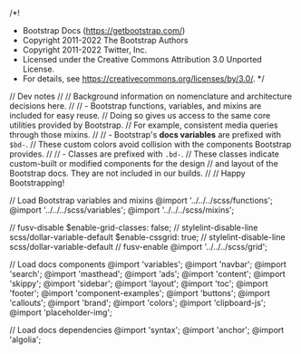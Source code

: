 /*!
 * Bootstrap Docs (https://getbootstrap.com/)
 * Copyright 2011-2022 The Bootstrap Authors
 * Copyright 2011-2022 Twitter, Inc.
 * Licensed under the Creative Commons Attribution 3.0 Unported License.
 * For details, see https://creativecommons.org/licenses/by/3.0/.
 */

// Dev notes
//
// Background information on nomenclature and architecture decisions here.
//
// - Bootstrap functions, variables, and mixins are included for easy reuse.
//   Doing so gives us access to the same core utilities provided by Bootstrap.
//   For example, consistent media queries through those mixins.
//
// - Bootstrap's **docs variables** are prefixed with `$bd-`.
//   These custom colors avoid collision with the components Bootstrap provides.
//
// - Classes are prefixed with `.bd-`.
//   These classes indicate custom-built or modified components for the design
//   and layout of the Bootstrap docs. They are not included in our builds.
//
// Happy Bootstrapping!

// Load Bootstrap variables and mixins
@import '../../../scss/functions';
@import '../../../scss/variables';
@import '../../../scss/mixins';

// fusv-disable
$enable-grid-classes: false; // stylelint-disable-line scss/dollar-variable-default
$enable-cssgrid: true; // stylelint-disable-line scss/dollar-variable-default
// fusv-enable
@import '../../../scss/grid';

// Load docs components
@import 'variables';
@import 'navbar';
@import 'search';
@import 'masthead';
@import 'ads';
@import 'content';
@import 'skippy';
@import 'sidebar';
@import 'layout';
@import 'toc';
@import 'footer';
@import 'component-examples';
@import 'buttons';
@import 'callouts';
@import 'brand';
@import 'colors';
@import 'clipboard-js';
@import 'placeholder-img';

// Load docs dependencies
@import 'syntax';
@import 'anchor';
@import 'algolia';
